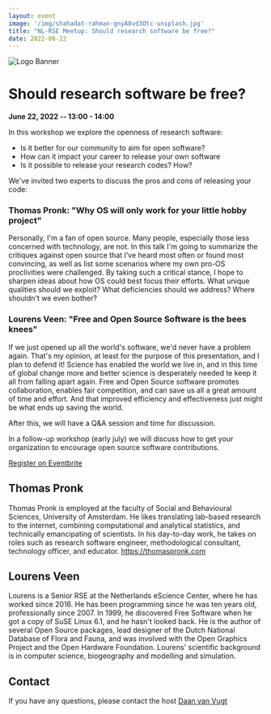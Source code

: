 ```yaml
---
layout: event
image: '/img/shahadat-rahman-gnyA8vd3Otc-unsplash.jpg'
title: "NL-RSE Meetup: Should research software be free?"
date: 2022-06-22
---
```


<!--break-->
![Logo Banner](/img/meetups/logo-banner.jpg)

# Should research software be free?
**June 22, 2022 -- 13:00 - 14:00**

<!--Nearly all academic fields completely depend on software.
Much of this software is community-maintained open source software,
but there are lots of tools which are internal to institutes or owned by individuals.-->

In this workshop we explore the openness of research software:

- Is it better for our community to aim for open software?
- How can it impact your career to release your own software
- Is it possible to release your research codes? How?

We've invited two experts to discuss the pros and cons of releasing your code:

### Thomas Pronk: "Why OS will only work for your little hobby project"
Personally, I'm a fan of open source. Many people, especially those less concerned with technology, are not. In this talk I'm going to summarize the critiques against open source that I’ve heard most often or found most convincing, as well as list some scenarios where my own pro-OS proclivities were challenged. By taking such a critical stance, I hope to sharpen ideas about how OS could best focus their efforts. What unique qualities should we exploit? What deficiencies should we address? Where shouldn't we even bother?
### Lourens Veen: "Free and Open Source Software is the bees knees"
If we just opened up all the world's software, we'd never have a problem again. That's my opinion, at least for the purpose of this presentation, and I plan to defend it! Science has enabled the world we live in, and in this time of global change more and better science is desperately needed te keep it all from falling apart again. Free and Open Source software promotes collaboration, enables fair competition, and can save us all a great amount of time and effort. And that improved efficiency and effectiveness just might be what ends up saving the world.

After this, we will have a Q&A session and time for discussion.

In a follow-up workshop (early july) we will discuss how to get your organization to encourage open source software contributions.


<a href="https://www.eventbrite.co.uk/e/rse-career-stages-from-junior-to-group-lead-tickets-262466312807" target="_blank">
<div class="btn btn-primary ">
Register on Eventbrite
</div>
</a>

## Thomas Pronk
Thomas Pronk is employed at the faculty of Social and Behavioural Sciences, University of Amsterdam. He likes translating lab-based research to the internet, combining computational and analytical statistics, and technically emancipating of scientists. In his day-to-day work, he takes on roles such as research software engineer, methodological consultant, technology officer, and educator. https://thomaspronk.com

## Lourens Veen
Lourens is a Senior RSE at the Netherlands eScience Center, where he has worked since 2016. He has been programming since he was ten years old, professionally since 2007. In 1999, he discovered Free Software when he got a copy of SuSE Linux 6.1, and he hasn't looked back. He is the author of several Open Source packages, lead designer of the Dutch National Database of Flora and Fauna, and was involved with the Open Graphics Project and the Open Hardware Foundation. Lourens' scientific background is in computer science, biogeography and modelling and simulation.

## Contact
If you have any questions, please contact the host [Daan van Vugt](mailto:dvanvugt@ignitioncomputing.com)

